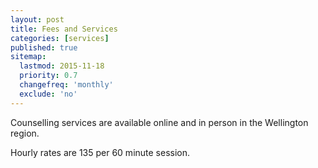 ```yaml
---
layout: post
title: Fees and Services
categories: [services]
published: true
sitemap:
  lastmod: 2015-11-18
  priority: 0.7
  changefreq: 'monthly'
  exclude: 'no'
---
```


Counselling services are available online and in person in the Wellington region.

Hourly rates are 135 per 60 minute session.
